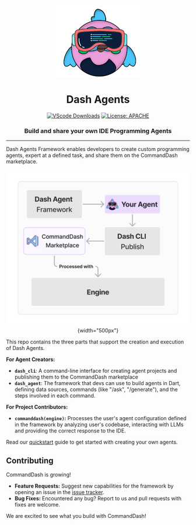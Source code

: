 <p  align="center">
<a  href=""  rel="noopener">
<img  height=200px  src="https://github.com/CommandDash/commanddash/raw/develop/assets/commanddash-logo.png"></a>
</p>
<h1 align="center">Dash Agents</h1>
<div align = "center">

[![VScode Downloads](https://img.shields.io/visual-studio-marketplace/d/WelltestedAI.fluttergpt)](https://marketplace.visualstudio.com/items?itemName=WelltestedAI.fluttergpt&ssr=false#overview) [![License: APACHE](https://img.shields.io/badge/License-APACHE%202.0-yellow)](/LICENSE)
</div>

<h3 align="center">Build and share your own IDE Programming Agents</h3>

-----------------

Dash Agents Framework enables developers to create custom programming agents, expert at a defined task, and share them on the CommandDash marketplace.
<div align="center">

![Image Name](assets/flow.png){width="500px"}
</div>

This repo contains the three parts that support the creation and execution of Dash Agents.

**For Agent Creators:**
* **`dash_cli`**:  A command-line interface for creating agent projects and publishing them to the CommandDash marketplace
* **`dash_agent`**: The framework that devs can use to build agents in Dart, defining data sources, commands (like "/ask", "/generate"), and the steps involved in each command.

**For Project Contributors:**
* **`commanddash(engine)`:** Processes the user's agent configuration defined in the framework by analyzing user's codebase, interacting with LLMs and providing the correct response to the IDE.

Read our [quickstart](https://www.commanddash.io/docs/quickstart) guide to get started with creating your own agents.


## Contributing

CommandDash is growing! 

* **Feature Requests:** Suggest new capabilities for the framework by opening an issue in the [issue tracker](https://github.com/CommandDash/packages/issues).
* **Bug Fixes:** Encountered any bug? Report to us and pull requests with fixes are welcome. 

We are excited to see what you build with CommandDash!